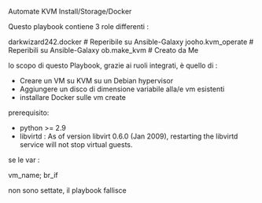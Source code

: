 Automate KVM Install/Storage/Docker

Questo playbook contiene 3 role differenti :

darkwizard242.docker	# Reperibile su Ansible-Galaxy
jooho.kvm_operate 	# Reperibili su Ansible-Galaxy 
ob.make_kvm		# Creato da Me


lo scopo di questo Playbook, grazie ai ruoli integrati, è quello di :

- Creare un VM su KVM su un Debian hypervisor
- Aggiungere un disco di dimensione variabile alla/e vm esistenti
- installare Docker sulle vm create


prerequisito:

- python >= 2.9
- libvirtd : As of version libvirt 0.6.0 (Jan 2009), restarting the libvirtd service will not stop virtual guests.




se le var :

vm_name; br_if

non sono settate, il playbook fallisce

